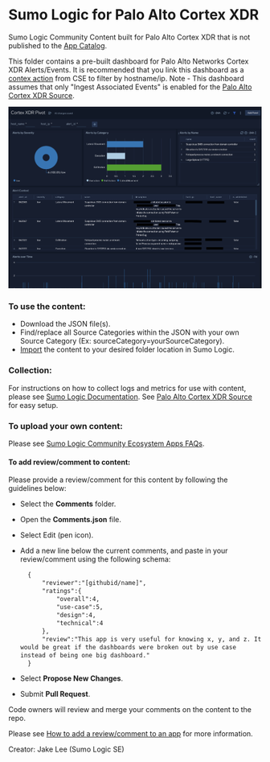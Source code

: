 # Sumo Logic for Palo Alto Cortex XDR
Sumo Logic Community Content built for Palo Alto Cortex XDR that is not published to the [App Catalog](https://help.sumologic.com/docs/integrations/).

This folder contains a pre-built dashboard for Palo Alto Networks Cortex XDR Alerts/Events. It is recommended that you link this dashboard as a [contex action](https://help.sumologic.com/docs/cse/administration/create-cse-context-actions/) from CSE to filter by hostname/ip. Note - This dashboard assumes that only "Ingest Associated Events" is enabled for the [Palo Alto Cortex XDR Source](https://help.sumologic.com/docs/send-data/hosted-collectors/cloud-to-cloud-integration-framework/palo-alto-cortex-xdr-source/).

![screenshot](Screenshots/Screenshot%202023-02-02%20at%201.20.56%20PM.png)

### To use the content:
- Download the JSON file(s).
- Find/replace all Source Categories within the JSON with your own Source Category (Ex: sourceCategory=yourSourceCategory).
- [Import](https://help.sumologic.com/docs/get-started/library/#import-content) the content to your desired folder location in Sumo Logic.

### Collection:
For instructions on how to collect logs and metrics for use with content, please see [Sumo Logic Documentation](https://help.sumologic.com/docs/send-data/). See [Palo Alto Cortex XDR Source](https://help.sumologic.com/docs/send-data/hosted-collectors/cloud-to-cloud-integration-framework/palo-alto-cortex-xdr-source/) for easy setup.

### To upload your own content:
Please see [Sumo Logic Community Ecosystem Apps FAQs](https://help.sumologic.com/docs/integrations/community-ecosystem-apps/#faq).

#### To add review/comment to content:
Please provide a review/comment for this content by following the guidelines below:

- Select the **Comments** folder.
- Open the **Comments.json** file.
- Select Edit (pen icon).
- Add a new line below the current comments, and paste in your review/comment using the following schema:

        {
            "reviewer":"[githubid/name]",
            "ratings":{
                "overall":4,
                "use-case":5,
                "design":4,
                "technical":4
            },
            "review":"This app is very useful for knowing x, y, and z. It would be great if the dashboards were broken out by use case instead of being one big dashboard."
        }


- Select **Propose New Changes**.
- Submit **Pull Request**.

Code owners will review and merge your comments on the content to the repo.

Please see [How to add a review/comment to an app](https://help.sumologic.com/docs/integrations/community-ecosystem-apps/#how-do-i-add-a-reviewrating-to-an-app) for more information.

Creator: Jake Lee (Sumo Logic SE)